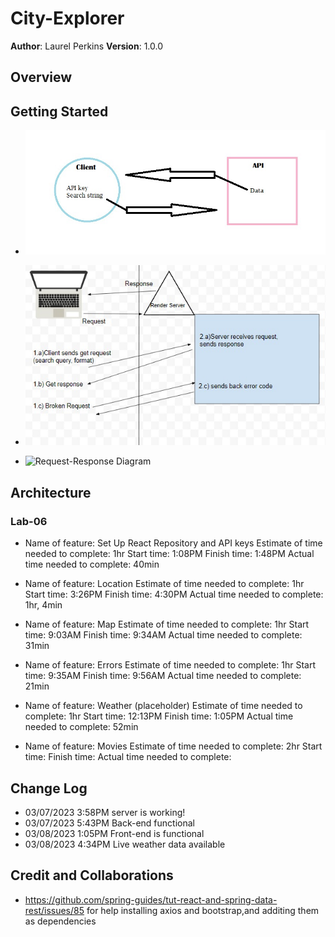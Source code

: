 # City-Explorer

**Author**: Laurel Perkins
**Version**: 1.0.0 <!--(increment the patch/fix version number if you make more commits past your first submission)-->

## Overview
<!-- Provide a high level overview of what this application is and why you are building it, beyond the fact that it's an assignment for this class. (i.e. What's your problem domain?) -->

## Getting Started
<!-- What are the steps that a user must take in order to build this app on their own machine and get it running? -->

* ![Request-Response Diagram](img/client-server-lab-06.jpg)

* ![Request-Response Diagram](img/client-server-lab-07.jpg)

* ![Request-Response Diagram](img/client-server-lab-08.jpg)

## Architecture
<!-- Provide a detailed description of the application design. What technologies (languages, libraries, etc) you're using, and any other relevant design information. -->

### Lab-06

* Name of feature: Set Up React Repository and API keys
Estimate of time needed to complete: 1hr
Start time: 1:08PM
Finish time: 1:48PM
Actual time needed to complete: 40min

* Name of feature: Location
Estimate of time needed to complete: 1hr
Start time: 3:26PM
Finish time: 4:30PM
Actual time needed to complete: 1hr, 4min

* Name of feature: Map
Estimate of time needed to complete: 1hr
Start time: 9:03AM
Finish time: 9:34AM
Actual time needed to complete: 31min

* Name of feature: Errors
Estimate of time needed to complete: 1hr
Start time: 9:35AM
Finish time: 9:56AM
Actual time needed to complete: 21min

* Name of feature: Weather (placeholder)
Estimate of time needed to complete: 1hr
Start time: 12:13PM
Finish time: 1:05PM
Actual time needed to complete: 52min

* Name of feature: Movies
Estimate of time needed to complete: 2hr
Start time: 
Finish time: 
Actual time needed to complete: 

## Change Log

* 03/07/2023 3:58PM server is working!
* 03/07/2023 5:43PM Back-end functional
* 03/08/2023 1:05PM Front-end is functional
* 03/08/2023 4:34PM Live weather data available

## Credit and Collaborations

* <https://github.com/spring-guides/tut-react-and-spring-data-rest/issues/85> for help installing axios and bootstrap,and additing them as dependencies